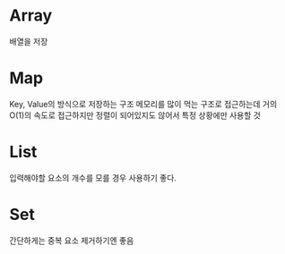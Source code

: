 
# Array
배열을 저장

# Map
Key, Value의 방식으로 저장하는 구조
메모리를 많이 먹는 구조로
접근하는데 거의 O(1)의 속도로 접근하지만
정렬이 되어있지도 않어서 특정 상황에만 사용할 것

# List
입력해야할 요소의 개수를 모를 경우 사용하기 좋다.

# Set
간단하게는 중복 요소 제거하기엔 좋음
